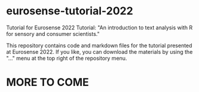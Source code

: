 # eurosense-tutorial-2022
Tutorial for Eurosense 2022 Tutorial: "An introduction to text analysis with R for sensory and consumer scientists."

This repository contains code and markdown files for the tutorial presented at Eurosense 2022.  If you like, you can download the materials by using the "..." menu at the top right of the repository menu.

# MORE TO COME
